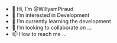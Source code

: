 - 👋 Hi, I’m @WillyamPiraud
- 👀 I’m interested in Development
- 🌱 I’m currently learning the development 
- 💞️ I’m looking to collaborate on ...
- 📫 How to reach me ...

<!---
WillyamPiraud/WillyamPiraud is a ✨ special ✨ repository because its `README.md` (this file) appears on your GitHub profile.
You can click the Preview link to take a look at your changes.
--->
